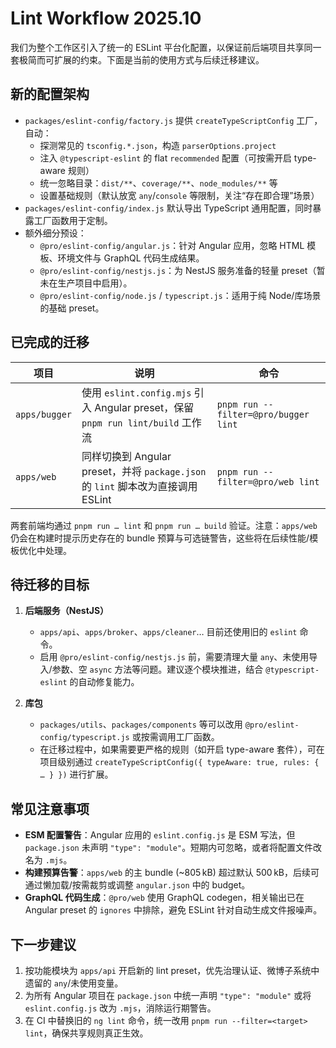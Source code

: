 # Lint Workflow 2025.10

我们为整个工作区引入了统一的 ESLint 平台化配置，以保证前后端项目共享同一套极简而可扩展的约束。下面是当前的使用方式与后续迁移建议。

## 新的配置架构

- `packages/eslint-config/factory.js` 提供 `createTypeScriptConfig` 工厂，自动：
  - 探测常见的 `tsconfig.*.json`，构造 `parserOptions.project`
  - 注入 `@typescript-eslint` 的 flat `recommended` 配置（可按需开启 type-aware 规则）
  - 统一忽略目录：`dist/**`、`coverage/**`、`node_modules/**` 等
  - 设置基础规则（默认放宽 `any`/`console` 等限制，关注“存在即合理”场景）
- `packages/eslint-config/index.js` 默认导出 TypeScript 通用配置，同时暴露工厂函数用于定制。
- 额外细分预设：
  - `@pro/eslint-config/angular.js`：针对 Angular 应用，忽略 HTML 模板、环境文件与 GraphQL 代码生成结果。
  - `@pro/eslint-config/nestjs.js`：为 NestJS 服务准备的轻量 preset（暂未在生产项目中启用）。
  - `@pro/eslint-config/node.js` / `typescript.js`：适用于纯 Node/库场景的基础 preset。

## 已完成的迁移

| 项目 | 说明 | 命令 |
| --- | --- | --- |
| `apps/bugger` | 使用 `eslint.config.mjs` 引入 Angular preset，保留 `pnpm run lint/build` 工作流 | `pnpm run --filter=@pro/bugger lint` |
| `apps/web` | 同样切换到 Angular preset，并将 `package.json` 的 `lint` 脚本改为直接调用 ESLint | `pnpm run --filter=@pro/web lint` |

两套前端均通过 `pnpm run … lint` 和 `pnpm run … build` 验证。注意：`apps/web` 仍会在构建时提示历史存在的 bundle 预算与可选链警告，这些将在后续性能/模板优化中处理。

## 待迁移的目标

1. **后端服务（NestJS）**
   - `apps/api`、`apps/broker`、`apps/cleaner`… 目前还使用旧的 `eslint` 命令。
   - 启用 `@pro/eslint-config/nestjs.js` 前，需要清理大量 `any`、未使用导入/参数、空 `async` 方法等问题。建议逐个模块推进，结合 `@typescript-eslint` 的自动修复能力。

2. **库包**
   - `packages/utils`、`packages/components` 等可以改用 `@pro/eslint-config/typescript.js` 或按需调用工厂函数。
   - 在迁移过程中，如果需要更严格的规则（如开启 type-aware 套件），可在项目级别通过 `createTypeScriptConfig({ typeAware: true, rules: { … } })` 进行扩展。

## 常见注意事项

- **ESM 配置警告**：Angular 应用的 `eslint.config.js` 是 ESM 写法，但 `package.json` 未声明 `"type": "module"`。短期内可忽略，或者将配置文件改名为 `.mjs`。
- **构建预算告警**：`apps/web` 的主 bundle (~805 kB) 超过默认 500 kB，后续可通过懒加载/按需裁剪或调整 `angular.json` 中的 budget。
- **GraphQL 代码生成**：`@pro/web` 使用 GraphQL codegen，相关输出已在 Angular preset 的 `ignores` 中排除，避免 ESLint 针对自动生成文件报噪声。

## 下一步建议

1. 按功能模块为 `apps/api` 开启新的 lint preset，优先治理认证、微博子系统中遗留的 `any`/未使用变量。
2. 为所有 Angular 项目在 `package.json` 中统一声明 `"type": "module"` 或将 `eslint.config.js` 改为 `.mjs`，消除运行期警告。
3. 在 CI 中替换旧的 `ng lint` 命令，统一改用 `pnpm run --filter=<target> lint`，确保共享规则真正生效。
